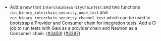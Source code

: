 - Add a new trait `InterchainSecurityChainTest` and two functions
  `run_binary_interchain_security_node_test` and `run_binary_interchain_security_channel_test`
  which can be used to bootstrap a Provider and Consumer chain for integration tests.
  Add a CI job to run tests with Gaia as a provider chain and Neutron as a Consumer chain.
  ([\#3450](https://github.com/informalsystems/hermes/issues/3450))
  ([\#3387](https://github.com/informalsystems/hermes/issues/3387))